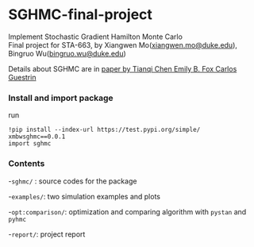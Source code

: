 # SGHMC-final-project
Implement Stochastic Gradient Hamilton Monte Carlo  
Final project for STA-663, by Xiangwen Mo(xiangwen.mo@duke.edu), Bingruo Wu(bingruo.wu@duke.edu)

Details about SGHMC are in [paper by Tianqi Chen Emily B. Fox Carlos Guestrin](https://arxiv.org/pdf/1402.4102.pdf)

### Install and import package

run

```
!pip install --index-url https://test.pypi.org/simple/ xmbwsghmc==0.0.1
import sghmc
```

### Contents

-`sghmc/` : source codes for the package  

-`examples/`: two simulation examples and plots  

-`opt:comparison/`: optimization and comparing algorithm with `pystan` and `pyhmc`  

-`report/`: project report
